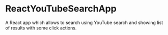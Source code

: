 # ReactYouTubeSearchApp
A React app which allows to search using YouTube search and showing list of results with some click actions.
